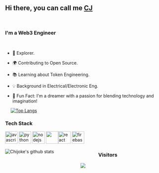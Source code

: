 ## Hi there, you can call me [CJ](https://github.com/0xChijioke)


<!-- [<img src='media/icons8-github.svg' alt='github' height='40'>](https://github.com/0xChijioke)     -->
<!-- [<img src='media/icons8-linkedin.svg' alt='linkedin' height='40'>](https://www.linkedin.com/in/chijioke-ogbuanya/)   -->
<!-- [<img src='media/icons8-twitter-circled.svg' alt='twitter' height='40'>](https://twitter.com/0xChijioke)  [<img src='media/icons8-medium-new.svg' alt='medium' height='40'>](https://medium.com/@engrgord) -->
<br />
<!-- <img alt="Chijioke Ogbuanya" align="right" src="https://raw.github.com/0xChijoke/0xChijoke/master/pngwing.com.png" width="400px"/> -->

<h3>I'm a <strong>Web3 Engineer</strong></h3>

<br/>

- 🔭 Explorer.<br/>

- 🌍 Contributing to Open Source.

- 📚 Learning about Token Engineering.

- 💡 Background in Electrical/Electronic Eng.

- 🌟 Fun Fact: I'm a dreamer with a passion for blending technology and imagination!


<a href='https://github.com/pricing'></a> 
[![Top Langs](https://github-readme-stats.vercel.app/api/top-langs/?username=0xChijioke&layout=compact&theme=github_dark&count_private=true)](https://github.com/0xChijioke/github-readme-stats)

<h3>Tech Stack</h3>
<p align="left">
 <img src="https://img.icons8.com/color/48/000000/javascript.png" alt="javascript" width="40" height="40"/> <img src="https://img.icons8.com/ultraviolet/40/000000/react.png" alt="python" width="40" height="40"/> 
 <img src="https://img.icons8.com/color/48/000000/nodejs.png" width="40" height="40" alt="nodejs" /> <img src="https://img.icons8.com/color/48/000000/mongodb.png" width="40" height="40" /><img src="https://img.icons8.com/color/40/000000/python.png" alt="react" width="40" height="40"/>  
 <img src="https://img.icons8.com/color/48/000000/firebase.png" alt="firebase" width="40" height="40"/>

 </p>
<p align = 'center'> 
<a href="https://github.com/0xChijoke/0xChijioke">
  <img align="left" alt="Chijoke's github stats" src="https://github-readme-stats.vercel.app/api?username=0xChijioke&show_icons=true&count_private=true&theme=react&hide_border=true&bg_color=0D1117"/>
</a>
 
 <p width='100%'>
 <h3 align="center"> Visitors</h3>
<p align="center">
  <a href="https://github.com/0xChijioke/github-profile-count">
    <img align="center" src="https://profile-counter.glitch.me/{0xChijioke}/count.svg" />
    </a>
  </p>
 </p>
